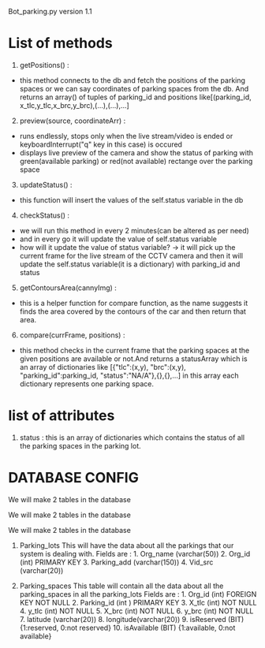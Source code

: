 Bot_parking.py version 1.1

# List of methods

1. getPositions() :

-   this method connects to the db and fetch the positions of the parking spaces or we can say coordinates of parking spaces from the db.
    And returns an array() of tuples of parking_id and positions like[(parking_id, x_tlc,y_tlc,x_brc,y_brc),(...),(...),...]

2. preview(source, coordinateArr) :

-   runs endlessly, stops only when the live stream/video is ended or keyboardInterrupt("q" key in this case) is occured
-   displays live preview of the camera and show the status of parking with green(available parking) or red(not available) rectange over the parking space

3. updateStatus() :

-   this function will insert the values of the self.status variable in the db

4. checkStatus() :

-   we will run this method in every 2 minutes(can be altered as per need)
-   and in every go it will update the value of self.status variable
-   how will it update the value of status variable? -> it will pick up the current frame for the live stream of the CCTV camera and then it will update the self.status variable(it is a dictionary) with parking_id and status

5. getContoursArea(cannyImg) :

-   this is a helper function for compare function, as the name suggests it finds the area covered by the contours of the car and then return that area.

6. compare(currFrame, positions) :

-   this method checks in the current frame that the parking spaces at the given positions are available or not.And returns a statusArray which is an array of dictionaries like [{"tlc":(x,y), "brc":(x,y), "parking_id":parking_id, "status":"NA/A"},{},{},...] in this array each dictionary represents one parking space.

# list of attributes

1. status : this is an array of dictionaries which contains the status of all the parking spaces in the parking lot.

# DATABASE CONFIG

We will make 2 tables in the database

We will make 2 tables in the database


We will make 2 tables in the database

1. Parking_lots
   This will have the data about all the parkings that our system is dealing with.
   Fields are : 1. Org_name (varchar(50)) 2. Org_id (int) PRIMARY KEY 3. Parking_add (varchar(150)) 4. Vid_src (varchar(20))

2. Parking_spaces
   This table will contain all the data about all the parking_spaces in all the parking_lots
   Fields are : 1. Org_id (int) FOREIGN KEY NOT NULL 2. Parking_id (int ) PRIMARY KEY 3. X_tlc (int) NOT NULL 4. y_tlc (int) NOT NULL 5. X_brc (int) NOT NULL 6. y_brc (int) NOT NULL 7. latitude (varchar(20)) 8. longitude(varchar(20)) 9. isReserved (BIT) {1:reserved, 0:not reserved} 10. isAvailable (BIT) {1:available, 0:not available}
